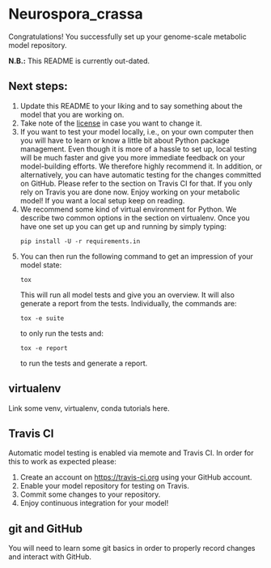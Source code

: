 # Neurospora_crassa

Congratulations! You successfully set up your genome-scale metabolic model
repository.

**N.B.:** This README is currently out-dated.

## Next steps:

1. Update this README to your liking and to say something about the model that
   you are working on.
2. Take note of the [license](LICENSE) in case you want to change it.
3. If you want to test your model locally, i.e., on your own computer then you
   will have to learn or know a little bit about Python package management. Even
   though it is more of a hassle to set up, local testing will be much faster
   and give you more immediate feedback on your model-building efforts. We
   therefore highly recommend it. In addition, or alternatively, you can have
   automatic testing for the changes committed on GitHub. Please refer to the
   section on Travis CI for that. If you only rely on Travis you are done now.
   Enjoy working on your metabolic model! If you want a local setup keep on
   reading.
4. We recommend some kind of virtual environment for Python. We describe two
   common options in the section on virtualenv. Once you have one set up you can
   get up and running by simply typing:
   ```
   pip install -U -r requirements.in
   ```
5. You can then run the following command to get an impression of your model
   state:
   ```
   tox
   ```
   This will run all model tests and give you an overview. It will also generate
   a report from the tests. Individually, the commands are:
   ```
   tox -e suite
   ```
   to only run the tests and:
   ```
   tox -e report
   ```
   to run the tests and generate a report.

## virtualenv

Link some venv, virtualenv, conda tutorials here.

## Travis CI

Automatic model testing is enabled via memote and Travis CI. In order for this
to work as expected please:

1. Create an account on https://travis-ci.org using your GitHub account.
2. Enable your model repository for testing on Travis.
3. Commit some changes to your repository.
3. Enjoy continuous integration for your model!

## git and GitHub

You will need to learn some git basics in order to properly record changes and
interact with GitHub.
